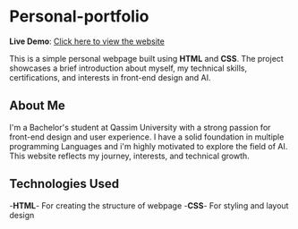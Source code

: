 
# Personal-portfolio

**Live Demo**: [Click here to view the website]( https://majd80saoud.github.io/Personal-portfolio-/)

This is a simple personal webpage built using **HTML** and **CSS**.
The project showcases a brief introduction about myself, my technical skills, certifications, and interests in front-end design and AI.

## About Me

I'm a Bachelor's student at Qassim University with a strong passion for front-end design and user experience.
I have a solid foundation in multiple programming Languages and i'm highly motivated to explore the field of AI.
This website reflects my journey, interests, and technical growth.

 ## Technologies Used
 
 -**HTML**- For creating the structure of webpage
 -**CSS**- For styling and layout design
        
        
